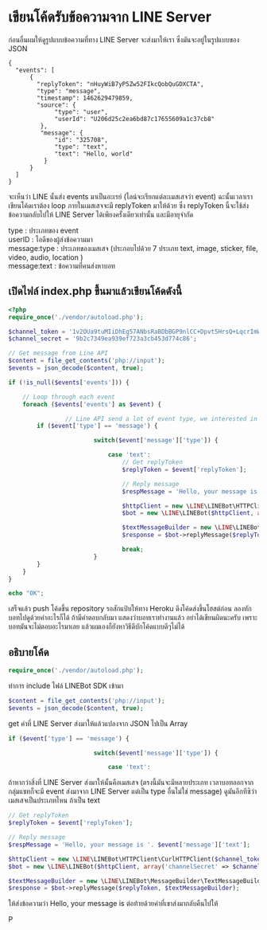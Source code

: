 # เขียนโค้ดรับข้อความจาก LINE Server

ก่อนอื่นผมให้ดูรูปแบบข้อความที่ทาง LINE Server จะส่งมาให้เรา ซึ่งมันจะอยู่ในรูปแบบของ JSON

```
{
  "events": [
      {
        "replyToken": "nHuyWiB7yP5Zw52FIkcQobQuGDXCTA",
        "type": "message",
        "timestamp": 1462629479859,
        "source": {
             "type": "user",
             "userId": "U206d25c2ea6bd87c17655609a1c37cb8"
         },
         "message": {
             "id": "325708",
             "type": "text",
             "text": "Hello, world"
          }
      }
  ]
}
```

จะเห็นว่า LINE นั้นส่ง events มาเป็นอะเรย์ \(ไลน์จะเรียกแต่ละเมสเสจว่า event\) ฉะนั้นเวลาเราเขียนโค้ดเราต้อง loop  ภายในเมสเสจจะมี replyToken มาให้ด้วย ซึ่ง replyToken นี้จะใช้ส่งข้อความกลับไปให้ LINE Server ได้เพียงครั้งเดียวเท่านั้น และมีอายุจำกัด

type : ประเภทของ event  
userID : ไอดีของผู้ส่งข้อความมา  
message:type : ประเภทของเมสเสจ \(ประกอบไปด้วย 7 ประเภท text, image, sticker, file, video, audio, location \)  
message:text : ข้อความที่คนส่งหาบอท

## เปิดไฟล์ index.php ขึ้นมาแล้วเขียนโค้ดดังนี้

```php
<?php 
require_once('./vendor/autoload.php');

$channel_token = '1v2OUa9tuMIiDhEg57ANbsRaBDbBGP9nlCC+Dpvt5HrsQ+LqcrImWPUBkH8re/pwqxv56d15kZeMoU/vQ0zuzPFlbhFM7AhRMZwLrSkLdcjbFurwXGOyHLt8MdgzLfAe7r0BsQV5cATlUanW3OgJewdB04t89/1O/w1cDnyilFU=';
$channel_secret = '9b2c7349ea939ef723a3cb453d774c86';

// Get message from Line API
$content = file_get_contents('php://input');
$events = json_decode($content, true);

if (!is_null($events['events'])) {

    // Loop through each event
    foreach ($events['events'] as $event) {

                // Line API send a lot of event type, we interested in message only.
        if ($event['type'] == 'message') {

                        switch($event['message']['type']) {

                            case 'text':
                                // Get replyToken
                                $replyToken = $event['replyToken'];

                                // Reply message
                                $respMessage = 'Hello, your message is '. $event['message']['text'];

                                $httpClient = new \LINE\LINEBot\HTTPClient\CurlHTTPClient($channel_token);
                                $bot = new \LINE\LINEBot($httpClient, array('channelSecret' => $channel_secret));

                                $textMessageBuilder = new \LINE\LINEBot\MessageBuilder\TextMessageBuilder($respMessage);
                                $response = $bot->replyMessage($replyToken, $textMessageBuilder);

                                break;
                        }
        }
    }
}

echo "OK";
```

เสร็จแล้ว push โค้ดขึ้น repository รอสักแป้บให้ทาง Heroku ดึงโค้ดส่งขึ้นโฮสต์ก่อน ลองทักบอทไปดูด้วยคำอะไรก็ได้ ถ้ามีคำตอบกลับมา แสดงว่าบอทเราทำงานแล้ว อย่าได้เขียนผิดนะครับ เพราะบอทมันจะไม่ตอบอะไรมาเลย แล้วผมเองก็ยังหาวิธีดีบักโค้ดแบบดีๆไม่ได้ 

## อธิบายโค้ด

```php
require_once('./vendor/autoload.php');
```

ทำการ include ไฟล์ LINEBot SDK เข้ามา

```php
$content = file_get_contents('php://input');
$events = json_decode($content, true);
```

get ค่าที่ LINE Server ส่งมาให้แล้วแปลงจาก JSON ไปเป็น Array

```php
if ($event['type'] == 'message') {

                        switch($event['message']['type']) {

                            case 'text':

```

ถ้าหากว่าสิ่งที่ LINE Server ส่งมาให้นั้นคือเมสเสจ \(ตรงนี้มันจะมีหลายประเภท เวลาบอทออกจากกลุ่มแชทก็จะมี event ส่งมาจาก LINE Server แต่เป็น type อื่นไม่ใช่ message\) ดูมันอีกทีซิว่าเมสเสจเป็นประเภทไหน ถ้าเป็น text

```php
// Get replyToken
$replyToken = $event['replyToken'];

// Reply message
$respMessage = 'Hello, your message is '. $event['message']['text'];

$httpClient = new \LINE\LINEBot\HTTPClient\CurlHTTPClient($channel_token);
$bot = new \LINE\LINEBot($httpClient, array('channelSecret' => $channel_secret));

$textMessageBuilder = new \LINE\LINEBot\MessageBuilder\TextMessageBuilder($respMessage);
$response = $bot->replyMessage($replyToken, $textMessageBuilder);
```

ให้ส่งข้อความว่า Hello, your message is ต่อท้ายด้วยคำที่เขาส่งมากลับคืนไปให้









P

